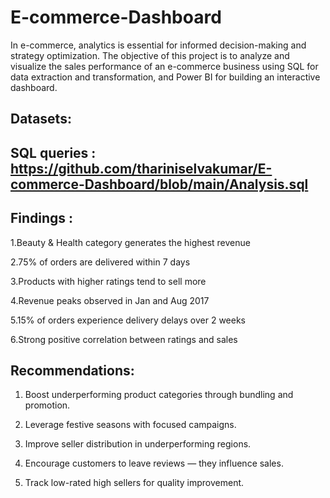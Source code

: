 # E-commerce-Dashboard
In e-commerce, analytics is essential for informed decision-making and strategy optimization. The objective of this project is to analyze and visualize the sales performance of an e-commerce business using SQL for data extraction and transformation, and Power BI for building an interactive dashboard. 

## Datasets: 
## SQL queries : https://github.com/thariniselvakumar/E-commerce-Dashboard/blob/main/Analysis.sql 
## Findings :
1.Beauty & Health category generates the highest revenue

2.75% of orders are delivered within 7 days

3.Products with higher ratings tend to sell more

4.Revenue peaks observed in Jan and Aug 2017

5.15% of orders experience delivery delays over 2 weeks

6.Strong positive correlation between ratings and sales


## Recommendations:
1. Boost underperforming product categories through bundling and
promotion.

3. Leverage festive seasons with focused campaigns.
   
5. Improve seller distribution in underperforming regions.
  
7. Encourage customers to leave reviews — they influence sales.
 
9. Track low-rated high sellers for quality improvement.
